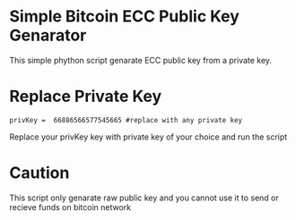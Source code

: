 # Simple Bitcoin ECC Public Key Genarator
This simple phython script genarate ECC public key from
a private key.

# Replace Private Key
```
privKey =  66886566577545665 #replace with any private key
```
Replace your privKey key with private key of your choice and run the script
# Caution
<p>This script only genarate raw public key and you cannot use it to send or recieve funds on bitcoin network</p>

